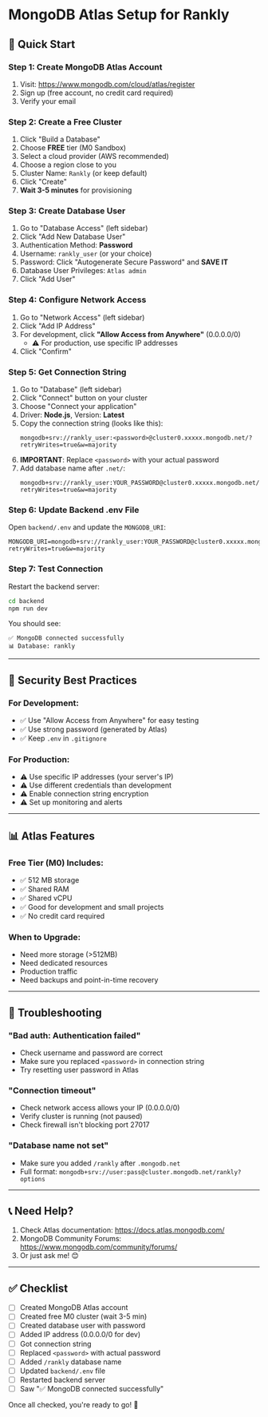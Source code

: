 # MongoDB Atlas Setup for Rankly

## 🚀 Quick Start

### Step 1: Create MongoDB Atlas Account

1. Visit: https://www.mongodb.com/cloud/atlas/register
2. Sign up (free account, no credit card required)
3. Verify your email

### Step 2: Create a Free Cluster

1. Click "Build a Database"
2. Choose **FREE** tier (M0 Sandbox)
3. Select a cloud provider (AWS recommended)
4. Choose a region close to you
5. Cluster Name: `Rankly` (or keep default)
6. Click "Create"
7. **Wait 3-5 minutes** for provisioning

### Step 3: Create Database User

1. Go to "Database Access" (left sidebar)
2. Click "Add New Database User"
3. Authentication Method: **Password**
4. Username: `rankly_user` (or your choice)
5. Password: Click "Autogenerate Secure Password" and **SAVE IT**
6. Database User Privileges: `Atlas admin`
7. Click "Add User"

### Step 4: Configure Network Access

1. Go to "Network Access" (left sidebar)
2. Click "Add IP Address"
3. For development, click **"Allow Access from Anywhere"** (0.0.0.0/0)
   - ⚠️ For production, use specific IP addresses
4. Click "Confirm"

### Step 5: Get Connection String

1. Go to "Database" (left sidebar)
2. Click "Connect" button on your cluster
3. Choose "Connect your application"
4. Driver: **Node.js**, Version: **Latest**
5. Copy the connection string (looks like this):
   ```
   mongodb+srv://rankly_user:<password>@cluster0.xxxxx.mongodb.net/?retryWrites=true&w=majority
   ```
6. **IMPORTANT**: Replace `<password>` with your actual password
7. Add database name after `.net/`: 
   ```
   mongodb+srv://rankly_user:YOUR_PASSWORD@cluster0.xxxxx.mongodb.net/rankly?retryWrites=true&w=majority
   ```

### Step 6: Update Backend .env File

Open `backend/.env` and update the `MONGODB_URI`:

```env
MONGODB_URI=mongodb+srv://rankly_user:YOUR_PASSWORD@cluster0.xxxxx.mongodb.net/rankly?retryWrites=true&w=majority
```

### Step 7: Test Connection

Restart the backend server:
```bash
cd backend
npm run dev
```

You should see:
```
✅ MongoDB connected successfully
📊 Database: rankly
```

---

## 🔐 Security Best Practices

### For Development:
- ✅ Use "Allow Access from Anywhere" for easy testing
- ✅ Use strong password (generated by Atlas)
- ✅ Keep `.env` in `.gitignore`

### For Production:
- ⚠️ Use specific IP addresses (your server's IP)
- ⚠️ Use different credentials than development
- ⚠️ Enable connection string encryption
- ⚠️ Set up monitoring and alerts

---

## 📊 Atlas Features

### Free Tier (M0) Includes:
- ✅ 512 MB storage
- ✅ Shared RAM
- ✅ Shared vCPU
- ✅ Good for development and small projects
- ✅ No credit card required

### When to Upgrade:
- Need more storage (>512MB)
- Need dedicated resources
- Production traffic
- Need backups and point-in-time recovery

---

## 🐛 Troubleshooting

### "Bad auth: Authentication failed"
- Check username and password are correct
- Make sure you replaced `<password>` in connection string
- Try resetting user password in Atlas

### "Connection timeout"
- Check network access allows your IP (0.0.0.0/0)
- Verify cluster is running (not paused)
- Check firewall isn't blocking port 27017

### "Database name not set"
- Make sure you added `/rankly` after `.mongodb.net`
- Full format: `mongodb+srv://user:pass@cluster.mongodb.net/rankly?options`

---

## 📞 Need Help?

1. Check Atlas documentation: https://docs.atlas.mongodb.com/
2. MongoDB Community Forums: https://www.mongodb.com/community/forums/
3. Or just ask me! 😊

---

## ✅ Checklist

- [ ] Created MongoDB Atlas account
- [ ] Created free M0 cluster (wait 3-5 min)
- [ ] Created database user with password
- [ ] Added IP address (0.0.0.0/0 for dev)
- [ ] Got connection string
- [ ] Replaced `<password>` with actual password
- [ ] Added `/rankly` database name
- [ ] Updated `backend/.env` file
- [ ] Restarted backend server
- [ ] Saw "✅ MongoDB connected successfully"

Once all checked, you're ready to go! 🚀


